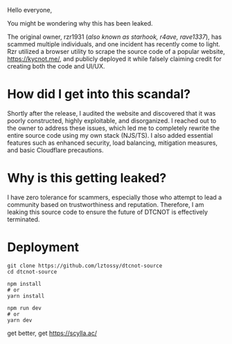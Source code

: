 Hello everyone,

You might be wondering why this has been leaked.

The original owner, rzr1931 (*also known as starhook, r4ave, rave1337*), has scammed multiple individuals, and one incident has recently come to light. Rzr utilized a browser utility to scrape the source code of a popular website, https://kycnot.me/, and publicly deployed it while falsely claiming credit for creating both the code and UI/UX.

# How did I get into this scandal? 
Shortly after the release, I audited the website and discovered that it was poorly constructed, highly exploitable, and disorganized. I reached out to the owner to address these issues, which led me to completely rewrite the entire source code using my own stack (NJS/TS). I also added essential features such as enhanced security, load balancing, mitigation measures, and basic Cloudflare precautions.

# Why is this getting leaked?
I have zero tolerance for scammers, especially those who attempt to lead a community based on trustworthiness and reputation. Therefore, I am leaking this source code to ensure the future of DTCNOT is effectively terminated.

# Deployment
```
git clone https://github.com/lztossy/dtcnot-source
cd dtcnot-source 
```
```
npm install
# or
yarn install
```
```
npm run dev
# or
yarn dev
```

get better, get https://scylla.ac/
